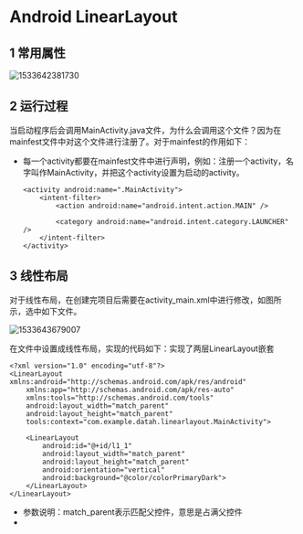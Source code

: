 # Android LinearLayout

## 1 常用属性

![1533642381730](F:\RD\RD总结\Android\assets\1533642381730.png)

## 2 运行过程

当启动程序后会调用MainActivity.java文件，为什么会调用这个文件？因为在mainfest文件中对这个文件进行注册了。对于mainfest的作用如下：

- 每一个activity都要在mainfest文件中进行声明，例如：注册一个activity，名字叫作MainActivity，并把这个activity设置为启动的activity。

  ```
  <activity android:name=".MainActivity">
      <intent-filter>   
          <action android:name="android.intent.action.MAIN" />
  
          <category android:name="android.intent.category.LAUNCHER" />
      </intent-filter>
  </activity>
  ```

## 3 线性布局 

对于线性布局，在创建完项目后需要在activity_main.xml中进行修改，如图所示，选中如下文件。

![1533643679007](F:\RD\RD总结\Android\assets\1533643679007.png)

在文件中设置成线性布局，实现的代码如下：实现了两层LinearLayout嵌套

```
<?xml version="1.0" encoding="utf-8"?>
<LinearLayout xmlns:android="http://schemas.android.com/apk/res/android"
    xmlns:app="http://schemas.android.com/apk/res-auto"
    xmlns:tools="http://schemas.android.com/tools"
    android:layout_width="match_parent"
    android:layout_height="match_parent"
    tools:context="com.example.datah.linearlayout.MainActivity">

    <LinearLayout
        android:id="@+id/l1_1"
        android:layout_width="match_parent"
        android:layout_height="match_parent"
        android:orientation="vertical"
        android:background="@color/colorPrimaryDark">
    </LinearLayout>
</LinearLayout>
```

- 参数说明：match_parent表示匹配父控件，意思是占满父控件
- 
